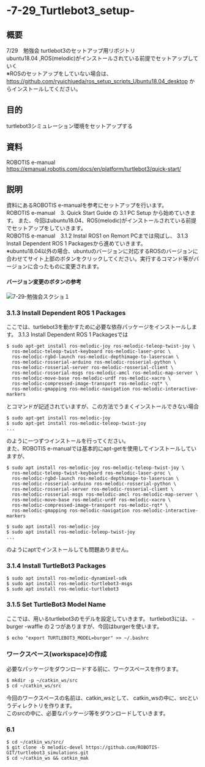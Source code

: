 # -7-29_Turtlebot3_setup-
## 概要
7/29　勉強会 turtlebot3のセットアップ用リポジトリ  
ubuntu18.04 ,ROS(melodic)がインストールされている前提でセットアップしていく  
※ROSのセットアップをしていない場合は、https://github.com/ryuichiueda/ros_setup_scripts_Ubuntu18.04_desktop からインストールしてください。

## 目的
turtlebot3シミュレーション環境をセットアップする

## 資料
ROBOTIS e-manual
https://emanual.robotis.com/docs/en/platform/turtlebot3/quick-start/

## 説明
資料にあるROBOTIS e-manualを参考にセットアップを行います。  
ROBOTIS e-manual　3. Quick Start Guide の 3.1 PC Setup から始めていきます。
また、今回はubuntu18.04、ROS(melodic)がインストールされている前提でセットアップをしていきます。  
ROBOTIS e-manual　3.1.2 Instal ROS1 on Remort PCまでは飛ばし、
3.1.3 Install Dependent ROS 1 Packagesから進めていきます。  
※ubuntu18.04以外の場合、ubuntuのバージョンに対応するROSのバージョンに合わせてサイト上部のボタンをクリックしてください。実行するコマンド等がバージョンに合ったものに変更されます。
#### バージョン変更のボタンの参考
![7-29-勉強会スクショ１](https://user-images.githubusercontent.com/72721963/127088537-66f0143e-b82e-4e1b-be79-36cd6a96ec64.png)


### 3.1.3 Install Dependent ROS 1 Packages
ここでは、turtlebot3を動かすために必要な依存パッケージをインストールします。
3.1.3 Install Dependent ROS 1 Packagesでは
```
$ sudo apt-get install ros-melodic-joy ros-melodic-teleop-twist-joy \
  ros-melodic-teleop-twist-keyboard ros-melodic-laser-proc \
  ros-melodic-rgbd-launch ros-melodic-depthimage-to-laserscan \
  ros-melodic-rosserial-arduino ros-melodic-rosserial-python \
  ros-melodic-rosserial-server ros-melodic-rosserial-client \
  ros-melodic-rosserial-msgs ros-melodic-amcl ros-melodic-map-server \
  ros-melodic-move-base ros-melodic-urdf ros-melodic-xacro \
  ros-melodic-compressed-image-transport ros-melodic-rqt* \
  ros-melodic-gmapping ros-melodic-navigation ros-melodic-interactive-markers
```
とコマンドが記述されていますが、この方法でうまくインストールできない場合
```
$ sudo apt-get install ros-melodic-joy 
$ sudo apt-get install ros-melodic-teleop-twist-joy
...
```
のように一つずつインストールを行ってください。  
また、ROBOTIS e-manualでは基本的にapt-getを使用してインストールしていますが、
```
$ sudo apt install ros-melodic-joy ros-melodic-teleop-twist-joy \
  ros-melodic-teleop-twist-keyboard ros-melodic-laser-proc \
  ros-melodic-rgbd-launch ros-melodic-depthimage-to-laserscan \
  ros-melodic-rosserial-arduino ros-melodic-rosserial-python \
  ros-melodic-rosserial-server ros-melodic-rosserial-client \
  ros-melodic-rosserial-msgs ros-melodic-amcl ros-melodic-map-server \
  ros-melodic-move-base ros-melodic-urdf ros-melodic-xacro \
  ros-melodic-compressed-image-transport ros-melodic-rqt* \
  ros-melodic-gmapping ros-melodic-navigation ros-melodic-interactive-markers
```

```
$ sudo apt install ros-melodic-joy 
$ sudo apt install ros-melodic-teleop-twist-joy
...
```
のようにaptでインストールしても問題ありません。
### 3.1.4 Install TurtleBot3 Packages
```
$ sudo apt install ros-melodic-dynamixel-sdk
$ sudo apt install ros-melodic-turtlebot3-msgs
$ sudo apt install ros-melodic-turtlebot3
```
### 3.1.5 Set TurtleBot3 Model Name
ここでは、用いるturtlebot3のモデルを設定していきます。
turtlebot3には、
-burger
-waffle
の２つがありますが、今回はburgerを使います。
```
$ echo "export TURTLEBOT3_MODEL=burger" >> ~/.bashrc
```

### ワークスペース(workspace)の作成
必要なパッケージをダウンロードする前に、ワークスペースを作ります。

```
$ mkdir -p ~/catkin_ws/src
$ cd ~/catkin_ws/src
```
今回のワークスペースの名前は、catkin_wsとして、
catkin_wsの中に、srcというディレクトリを作ります。  
このsrcの中に、必要なパッケージ等をダウンロードしていきます。

### 6.1
```
$ cd ~/catkin_ws/src/
$ git clone -b melodic-devel https://github.com/ROBOTIS-GIT/turtlebot3_simulations.git
$ cd ~/catkin_ws && catkin_mak
```
